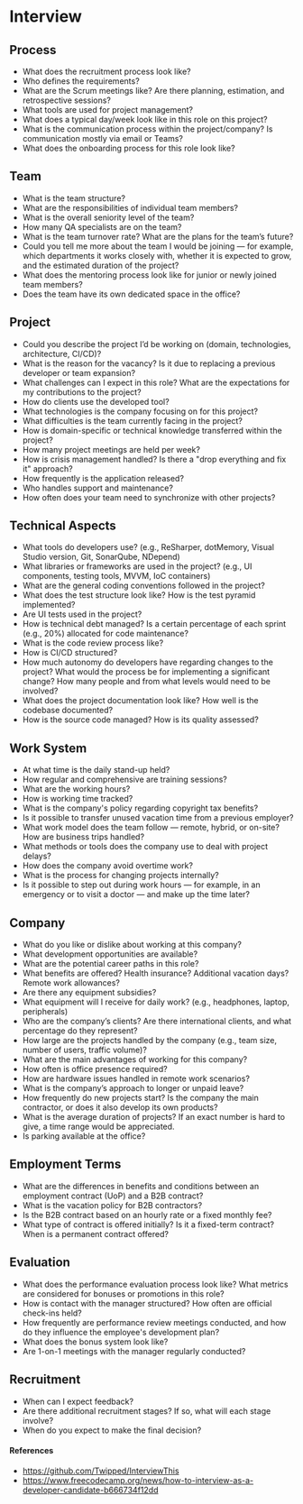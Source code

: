 # Interview

## Process
- What does the recruitment process look like?  
- Who defines the requirements?  
- What are the Scrum meetings like? Are there planning, estimation, and retrospective sessions?  
- What tools are used for project management?  
- What does a typical day/week look like in this role on this project?  
- What is the communication process within the project/company? Is communication mostly via email or Teams?  
- What does the onboarding process for this role look like?

## Team
- What is the team structure?  
- What are the responsibilities of individual team members?  
- What is the overall seniority level of the team?  
- How many QA specialists are on the team?  
- What is the team turnover rate? What are the plans for the team’s future?  
- Could you tell me more about the team I would be joining — for example, which departments it works closely with, whether it is expected to grow, and the estimated duration of the project?  
- What does the mentoring process look like for junior or newly joined team members?  
- Does the team have its own dedicated space in the office?

## Project
- Could you describe the project I’d be working on (domain, technologies, architecture, CI/CD)?  
- What is the reason for the vacancy? Is it due to replacing a previous developer or team expansion?  
- What challenges can I expect in this role? What are the expectations for my contributions to the project?  
- How do clients use the developed tool?  
- What technologies is the company focusing on for this project?  
- What difficulties is the team currently facing in the project?  
- How is domain-specific or technical knowledge transferred within the project?  
- How many project meetings are held per week?  
- How is crisis management handled? Is there a "drop everything and fix it" approach?  
- How frequently is the application released?  
- Who handles support and maintenance?  
- How often does your team need to synchronize with other projects?

## Technical Aspects
- What tools do developers use? (e.g., ReSharper, dotMemory, Visual Studio version, Git, SonarQube, NDepend)  
- What libraries or frameworks are used in the project? (e.g., UI components, testing tools, MVVM, IoC containers)  
- What are the general coding conventions followed in the project?  
- What does the test structure look like? How is the test pyramid implemented?  
- Are UI tests used in the project?  
- How is technical debt managed? Is a certain percentage of each sprint (e.g., 20%) allocated for code maintenance?  
- What is the code review process like?  
- How is CI/CD structured?  
- How much autonomy do developers have regarding changes to the project? What would the process be for implementing a significant change? How many people and from what levels would need to be involved?  
- What does the project documentation look like? How well is the codebase documented?  
- How is the source code managed? How is its quality assessed?

## Work System
- At what time is the daily stand-up held?  
- How regular and comprehensive are training sessions?  
- What are the working hours?  
- How is working time tracked?  
- What is the company's policy regarding copyright tax benefits?  
- Is it possible to transfer unused vacation time from a previous employer?  
- What work model does the team follow — remote, hybrid, or on-site? How are business trips handled?  
- What methods or tools does the company use to deal with project delays?  
- How does the company avoid overtime work?  
- What is the process for changing projects internally?  
- Is it possible to step out during work hours — for example, in an emergency or to visit a doctor — and make up the time later?

## Company
- What do you like or dislike about working at this company?  
- What development opportunities are available?  
- What are the potential career paths in this role?  
- What benefits are offered? Health insurance? Additional vacation days? Remote work allowances?  
- Are there any equipment subsidies?  
- What equipment will I receive for daily work? (e.g., headphones, laptop, peripherals)  
- Who are the company’s clients? Are there international clients, and what percentage do they represent?  
- How large are the projects handled by the company (e.g., team size, number of users, traffic volume)?  
- What are the main advantages of working for this company?  
- How often is office presence required?  
- How are hardware issues handled in remote work scenarios?  
- What is the company’s approach to longer or unpaid leave?  
- How frequently do new projects start? Is the company the main contractor, or does it also develop its own products?  
- What is the average duration of projects? If an exact number is hard to give, a time range would be appreciated.  
- Is parking available at the office?

## Employment Terms
- What are the differences in benefits and conditions between an employment contract (UoP) and a B2B contract?  
- What is the vacation policy for B2B contractors?  
- Is the B2B contract based on an hourly rate or a fixed monthly fee?  
- What type of contract is offered initially? Is it a fixed-term contract? When is a permanent contract offered?

## Evaluation
- What does the performance evaluation process look like? What metrics are considered for bonuses or promotions in this role?  
- How is contact with the manager structured? How often are official check-ins held?  
- How frequently are performance review meetings conducted, and how do they influence the employee's development plan?  
- What does the bonus system look like?  
- Are 1-on-1 meetings with the manager regularly conducted?

## Recruitment
- When can I expect feedback?  
- Are there additional recruitment stages? If so, what will each stage involve?  
- When do you expect to make the final decision?

#### References
- https://github.com/Twipped/InterviewThis  
- https://www.freecodecamp.org/news/how-to-interview-as-a-developer-candidate-b666734f12dd
